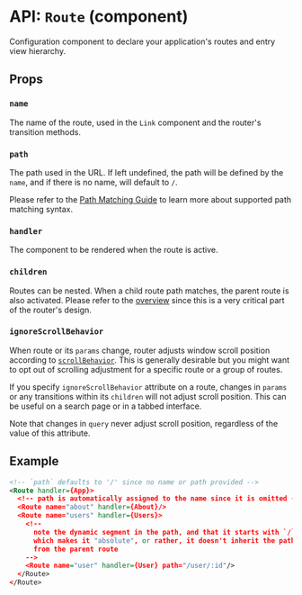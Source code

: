 API: `Route` (component)
=========================

Configuration component to declare your application's routes and entry
view hierarchy.

Props
-----

### `name`

The name of the route, used in the `Link` component and the router's
transition methods.

### `path`

The path used in the URL. If left undefined, the path will be defined by
the `name`, and if there is no name, will default to `/`.

Please refer to the [Path Matching Guide][path-matching] to learn more
about supported path matching syntax.

### `handler`

The component to be rendered when the route is active.

### `children`

Routes can be nested. When a child route path matches, the parent route
is also activated. Please refer to the [overview][overview] since this
is a very critical part of the router's design.

### `ignoreScrollBehavior`

When route or its `params` change, router adjusts window scroll position according to [`scrollBehavior`](https://github.com/rackt/react-router/blob/master/docs/api/create.md#scrollbehavior). This is generally desirable but you might want to opt out of scrolling adjustment for a specific route or a group of routes.

If you specify `ignoreScrollBehavior` attribute on a route, changes in `params` or any transitions within its `children` will not adjust scroll position. This can be useful on a search page or in a tabbed interface.

Note that changes in `query` never adjust scroll position, regardless of the value of this attribute.

Example
-------

```xml
<!-- `path` defaults to '/' since no name or path provided -->
<Route handler={App}>
  <!-- path is automatically assigned to the name since it is omitted -->
  <Route name="about" handler={About}/>
  <Route name="users" handler={Users}>
    <!--
      note the dynamic segment in the path, and that it starts with `/`,
      which makes it "absolute", or rather, it doesn't inherit the path
      from the parent route
    -->
    <Route name="user" handler={User} path="/user/:id"/>
  </Route>
</Route>
```

  [overview]:/docs/guides/overview.md
  [path-matching]:/docs/guides/path-matching.md
